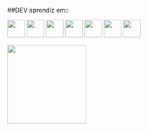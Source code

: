 ##DEV aprendiz em::

<img loading='lazy' src='https://cdn.jsdelivr.net/gh/devicons/devicon@latest/icons/html5/html5-original-wordmark.svg' width="40" height="40"> <img loading='lazy' src='https://cdn.jsdelivr.net/gh/devicons/devicon@latest/icons/css3/css3-original-wordmark.svg' width="40" height="40"> <img loading='lazy' src='https://cdn.jsdelivr.net/gh/devicons/devicon@latest/icons/javascript/javascript-original.svg' width="40" height="40"> <img loading ='lazy' 
src='https://cdn.jsdelivr.net/gh/devicons/devicon@latest/icons/typescript/typescript-original.svg' width="40" height="40"> <img loading='lazy' src='https://cdn.jsdelivr.net/gh/devicons/devicon@latest/icons/react/react-original.svg' width="40" height="40"> <img loading='lazy' src='https://cdn.jsdelivr.net/gh/devicons/devicon@latest/icons/php/php-original.svg' width="40" height="40"> 
            <img src="https://cdn.jsdelivr.net/gh/devicons/devicon@latest/icons/nextjs/nextjs-original.svg" width="40" height="40" />
          


<div>
<a href="https://github.com/Babiel09">
<img loading="lazy" height="180em" src="https://github-readme-stats.vercel.app/api/top-langs/?username=Babiel09&layout=compact&langs_count=7&theme=dracula"/>
</div>
